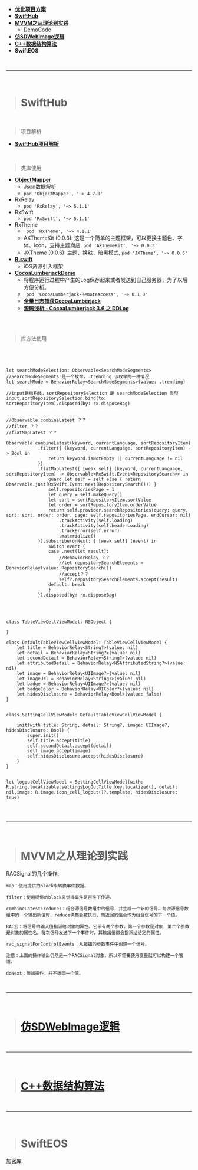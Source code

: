 
- [**优化项目方案**](https://philm.gitbook.io/philm-ios-wiki/)
- [**SwiftHub**](https://gitee.com/harelyio/work/tree/master/Project/SwiftHub)
- **[MVVM之从理论到实践](https://www.jianshu.com/p/1c1b6bc557ac)**
	- [DemoCode](https://gitee.com/harelyio/work/tree/master/Project/MVVMReactive)
- **[仿SDWebImage逻辑](https://gitee.com/harelyio/work/tree/master/Project/ImageLoadSDK)**
- **[C++数据结构算法](https://gitee.com/harelyio/work/tree/master/Project/C2)**
- **SwiftEOS**



<br/>

***
<br/>

># SwiftHub

<br/>

> 项目解析

- [**SwiftHub项目解析**](https://juejin.cn/post/6844904127307186189)

<br/>

> 类库使用

- [**ObjectMapper**](https://www.jianshu.com/p/609fbdb62274)
	- Json数据解析
	- `pod 'ObjectMapper', '~> 4.2.0'`
- RxRelay 
	- `pod 'RxRelay', '~> 5.1.1'`
-  RxSwift
	- `pod 'RxSwift', '~> 5.1.1'`
-  RxTheme
	- ` pod 'RxTheme', '~> 4.1.1'`
	- AXThemeKit (0.0.3): 这是一个简单的主题框架，可以更换主题色、字体、icon，支持主题商店. `pod 'AXThemeKit', '~> 0.0.3'`
	- JXTheme (0.0.6): 主题、换肤、暗黑模式, `pod 'JXTheme', '~> 0.0.6'`
-  [**R.swift**](https://www.jianshu.com/p/727acc03f7b1) 
	-  iOS资源引入框架
-  [**CocoaLumberjackDemo**](https://www.jianshu.com/p/7b799bef0107)
	- 将程序运行过程中产生的Log保存起来或者发送到自己服务器，为了以后方便分析。
	- ` pod 'CocoaLumberjack-RemoteAccess', '~> 0.1.0'`
	- [**全量日志捕获CocoaLumberjack**](https://blog.csdn.net/shengpeng3344/article/details/105148752)
	- [**源码浅析 - CocoaLumberjack 3.6 之 DDLog**](https://juejin.cn/post/6844904147511164942#heading-25)




<br/>
<br/>

> 库方法使用

```




let searchModeSelection: Observable<SearchModeSegments>
//SearchModeSegments 是一个枚举，.trending 该枚举的一种情况
let searchMode = BehaviorRelay<SearchModeSegments>(value: .trending)

//input是结构体，sortRepositorySelection 是 searchModeSelection 类型
input.sortRepositorySelection.bind(to: sortRepositoryItem).disposed(by: rx.disposeBag)
```



```

//Observable.combineLatest ？？
//filter ？？
//flatMapLatest ？？

Observable.combineLatest(keyword, currentLanguage, sortRepositoryItem)
            .filter({ (keyword, currentLanguage, sortRepositoryItem) -> Bool in
                return keyword.isNotEmpty || currentLanguage != nil
            })
            .flatMapLatest({ [weak self] (keyword, currentLanguage, sortRepositoryItem) -> Observable<RxSwift.Event<RepositorySearch>> in
                guard let self = self else { return Observable.just(RxSwift.Event.next(RepositorySearch())) }
                self.repositoriesPage = 1
                let query = self.makeQuery()
                let sort = sortRepositoryItem.sortValue
                let order = sortRepositoryItem.orderValue
                return self.provider.searchRepositories(query: query, sort: sort, order: order, page: self.repositoriesPage, endCursor: nil)
                    .trackActivity(self.loading)
                    .trackActivity(self.headerLoading)
                    .trackError(self.error)
                    .materialize()
            }).subscribe(onNext: { [weak self] (event) in
                switch event {
                case .next(let result):
                    //BehaviorRelay ？？
					//let repositorySearchElements = BehaviorRelay(value: RepositorySearch())
					//accept？？
					self?.repositorySearchElements.accept(result)
                default: break
                }
            }).disposed(by: rx.disposeBag)
```


<br/>

```

class TableViewCellViewModel: NSObject {

}

class DefaultTableViewCellViewModel: TableViewCellViewModel {
    let title = BehaviorRelay<String?>(value: nil)
    let detail = BehaviorRelay<String?>(value: nil)
    let secondDetail = BehaviorRelay<String?>(value: nil)
    let attributedDetail = BehaviorRelay<NSAttributedString?>(value: nil)
    let image = BehaviorRelay<UIImage?>(value: nil)
    let imageUrl = BehaviorRelay<String?>(value: nil)
    let badge = BehaviorRelay<UIImage?>(value: nil)
    let badgeColor = BehaviorRelay<UIColor?>(value: nil)
    let hidesDisclosure = BehaviorRelay<Bool>(value: false)
}


class SettingCellViewModel: DefaultTableViewCellViewModel {

    init(with title: String, detail: String?, image: UIImage?, hidesDisclosure: Bool) {
        super.init()
        self.title.accept(title)
        self.secondDetail.accept(detail)
        self.image.accept(image)
        self.hidesDisclosure.accept(hidesDisclosure)
    }
}


let logoutCellViewModel = SettingCellViewModel(with: R.string.localizable.settingsLogOutTitle.key.localized(), detail: nil,image: R.image.icon_cell_logout()?.template, hidesDisclosure: true)


```





<br/>

***
<br/>

># MVVM之从理论到实践

RACSignal的几个操作:

```
map：使用提供的block来转换事件数据。

filter：使用提供的block来觉得事件是否往下传递。

combineLatest:reduce:：组合源信号数组中的信号，并生成一个新的信号。每次源信号数组中的一个输出新值时，reduce块都会被执行，而返回的值会作为组合信号的下一个值。

RAC宏：将信号的输入值指派给对象的属性。它带有两个参数，第一个参数是对象，第二个参数是对象的属性名。每次信号发送下一个事件时，其输出值都会指派给给定的属性。

rac_signalForControlEvents：从按钮的参数事件中创建一个信号。

注意：上面的操作输出仍然是一个RACSignal对象，所以不需要使用变量就可以构建一个管道。

doNext：附加操作，并不返回一个值。
```



<br/>

***
<br/>

># [仿SDWebImage逻辑](https://juejin.im/post/6844903807667666951)





<br/>

***
<br/>

># [C++数据结构算法](https://github.com/harleyGit/StudyNotes/blob/master/C语言/C2Exercise(I).md)



<br/>

***
<br/>

># SwiftEOS
加密库
